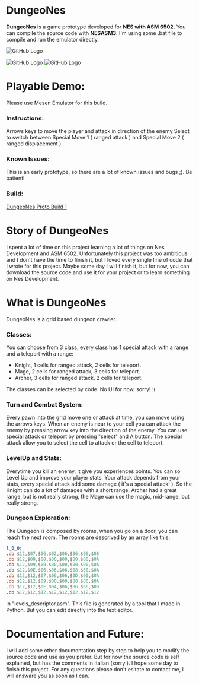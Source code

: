 # DungeoNes
**DungeoNes** is a game prototype developed for **NES with ASM 6502**. You can compile the source code with **NESASM3**. I'm using some .bat file to compile and run the emulator directly. 

![GitHub Logo](https://i.ibb.co/V9MttHX/baq-Wy8y-CCcajd-P-8.gif)

![GitHub Logo](https://i.ibb.co/hLdCjDB/Ec-Yyaj6-Xs-AABzhx.png)
![GitHub Logo](https://i.ibb.co/C5CN8sY/Efd-O-Tw-Xg-AAFyz0.png)

# Playable Demo:
Please use Mesen Emulator for this build. 

### Instructions:
Arrows keys to move the player and attack in direction of the enemy
Select to switch between Special Move 1 ( ranged attack ) and Special Move 2 ( ranged displacement ) 

### Known Issues:
This is an early prototype, so there are a lot of known issues and bugs ;). Be patient! 

### Build:
[DungeoNes Proto Build 1](https://drive.google.com/file/d/1AwfOkIvPCb-KWJEYoGogM_MK3pTT-AmI/view?usp=sharing)

# Story of DungeoNes
I spent a lot of time on this project learning a lot of things on Nes Development and ASM 6502. Unfortunately this project was too ambitious and I don't have the time to finish it, but I loved every single line of code that I wrote for this project. Maybe some day I will finish it, but for now, you can download the source code and use it for your project or to learn something on Nes Development.

# What is DungeoNes
DungeoNes is a grid based dungeon crawler. 

### Classes:
You can choose from 3 class, every class has 1 special attack with a range and a teleport with a range:

* Knight, 1 cells for ranged attack, 2 cells for teleport. 
* Mage, 2 cells for ranged attack, 3 cells for teleport.
* Archer, 3 cells for ranged attack, 2 cells for teleport.

The classes can be selected by code. No UI for now, sorry! :(

### Turn and Combat System:

Every pawn into the grid move one or attack at time, you can move using the arrows keys. When an enemy is near to your cell you can attack the enemy by pressing arrow key into the direction of the enemy. You can use special attack or teleport by pressing "select" and A button. The special attack allow you to select the cell to attack or the cell to teleport.

### LevelUp and Stats:
Everytime you kill an enemy, it give you experiences points. You can so Level Up and improve your player stats. Your attack depends from your stats, every special attack add some damage ( it's a special attack! ). So the Knight can do a lot of damages with a short range, Archer had a great range, but is not really strong, the Mage can use the magic, mid-range, but really strong. 

### Dungeon Exploration:
The Dungeon is composed by rooms, when you go on a door, you can reach the next room. The rooms are descrived by an array like this:

 ```asm
 l_0_0:
 .db $12,$07,$06,$02,$06,$06,$06,$08
 .db $12,$09,$00,$00,$00,$00,$00,$0A
 .db $12,$09,$00,$00,$00,$00,$00,$0A
 .db $12,$0E,$06,$06,$06,$08,$00,$0A
 .db $12,$12,$07,$06,$06,$0D,$00,$0A
 .db $12,$12,$09,$00,$00,$00,$00,$0A
 .db $12,$12,$0E,$04,$06,$06,$06,$0D
 .db $12,$12,$12,$12,$12,$12,$12,$12
 ```
 
 in "levels_descriptor.asm". This file is generated by a tool that I made in Python. But you can edit directly into the text editor.
 
 # Documentation and Future:
I will add some other documentation step by step to help you to modify the source code and use as you prefer. But for now the source code is self explained, but has the comments in Italian (sorry!). I hope some day to finish this project. For any questions please don't esitate to contact me, I will answare you as soon as I can.
